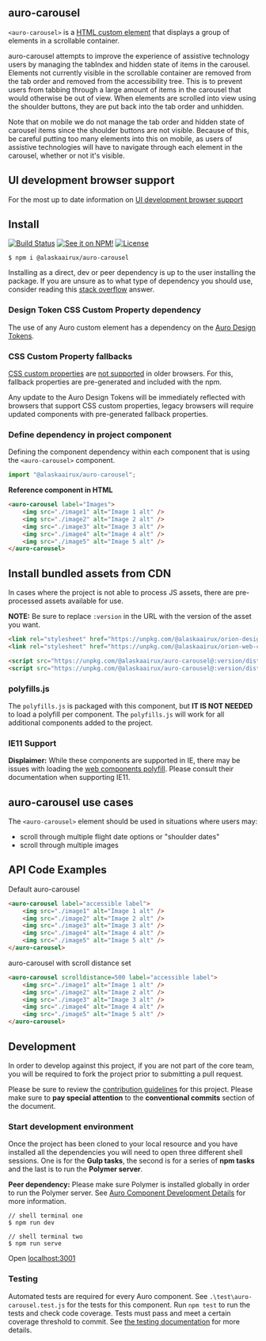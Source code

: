 ## auro-carousel

`<auro-carousel>` is a [HTML custom element](https://developer.mozilla.org/en-US/docs/Web/Web_Components/Using_custom_elements) that displays a group of elements in a scrollable container.

auro-carousel attempts to improve the experience of assistive technology users by managing the tabIndex and hidden state of items in the carousel. Elements not currently visible in the scrollable container are removed from the tab 
order and removed from the accessibility tree. This is to prevent users from tabbing through a large amount of items in the carousel that would otherwise be out of view. When elements are scrolled into view using the shoulder buttons, they are put back into the tab order and unhidden.

Note that on mobile we do not manage the tab order and hidden state of carousel items since the shoulder buttons are not visible. Because of this, be careful putting too many elements into this on mobile, as users of assistive technologies will have to navigate through each element in the carousel, whether or not it's visible.

## UI development browser support

For the most up to date information on [UI development browser support](https://auro.alaskaair.com/support/browsersSupport)

## Install

[![Build Status](https://img.shields.io/travis/AlaskaAirlines/auro-carousel?branch=master&style=for-the-badge)](https://travis-ci.org/github/AlaskaAirlines/auro-carousel)
[![See it on NPM!](https://img.shields.io/npm/v/@alaskaairux/auro-carousel?style=for-the-badge&color=orange)](https://www.npmjs.com/package/@alaskaairux/auro-carousel)
[![License](https://img.shields.io/npm/l/@alaskaairux/auro-carousel?color=blue&style=for-the-badge)](https://www.apache.org/licenses/LICENSE-2.0)

```shell
$ npm i @alaskaairux/auro-carousel
```

Installing as a direct, dev or peer dependency is up to the user installing the package. If you are unsure as to what type of dependency you should use, consider reading this [stack overflow](https://stackoverflow.com/questions/18875674/whats-the-difference-between-dependencies-devdependencies-and-peerdependencies) answer.

### Design Token CSS Custom Property dependency

The use of any Auro custom element has a dependency on the [Auro Design Tokens](https://auro.alaskaair.com/getting-started/developers/design-tokens).

### CSS Custom Property fallbacks

[CSS custom properties](https://developer.mozilla.org/en-US/docs/Web/CSS/Using_CSS_custom_properties) are [not supported](https://auro.alaskaair.com/support/custom-properties) in older browsers. For this, fallback properties are pre-generated and included with the npm.

Any update to the Auro Design Tokens will be immediately reflected with browsers that support CSS custom properties, legacy browsers will require updated components with pre-generated fallback properties.

### Define dependency in project component

Defining the component dependency within each component that is using the `<auro-carousel>` component.

```javascript
import "@alaskaairux/auro-carousel";
```

**Reference component in HTML**

```html
<auro-carousel label="Images">
    <img src="./image1" alt="Image 1 alt" />
    <img src="./image2" alt="Image 2 alt" />
    <img src="./image3" alt="Image 3 alt" />
    <img src="./image4" alt="Image 4 alt" />
    <img src="./image5" alt="Image 5 alt" />
</auro-carousel>
```

## Install bundled assets from CDN

In cases where the project is not able to process JS assets, there are pre-processed assets available for use.

**NOTE:** Be sure to replace `:version` in the URL with the version of the asset you want.

```html
<link rel="stylesheet" href="https://unpkg.com/@alaskaairux/orion-design-tokens@:version/dist/tokens/CSSTokenProperties.css" />
<link rel="stylesheet" href="https://unpkg.com/@alaskaairux/orion-web-core-style-sheets@:version/dist/bundled/baseline.css" />

<script src="https://unpkg.com/@alaskaairux/auro-carousel@:version/dist/polyfills.js"></script>
<script src="https://unpkg.com/@alaskaairux/auro-carousel@:version/dist/auro-carousel__bundled.js"></script>
```

### polyfills.js

The `polyfills.js` is packaged with this component, but **IT IS NOT NEEDED** to load a polyfill per component. The `polyfills.js` will work for all additional components added to the project.

### IE11 Support

**Displaimer:** While these components are supported in IE, there may be issues with loading the [web components polyfill](https://www.webcomponents.org/polyfills). Please consult their documentation when supporting IE11.


## auro-carousel use cases

The `<auro-carousel>` element should be used in situations where users may:

* scroll through multiple flight date options or "shoulder dates"
* scroll through multiple images

## API Code Examples

Default auro-carousel

```html
<auro-carousel label="accessible label">
    <img src="./image1" alt="Image 1 alt" />
    <img src="./image2" alt="Image 2 alt" />
    <img src="./image3" alt="Image 3 alt" />
    <img src="./image4" alt="Image 4 alt" />
    <img src="./image5" alt="Image 5 alt" />
</auro-carousel>
```

auro-carousel with scroll distance set

```html
<auro-carousel scrolldistance=500 label="accessible label">
    <img src="./image1" alt="Image 1 alt" />
    <img src="./image2" alt="Image 2 alt" />
    <img src="./image3" alt="Image 3 alt" />
    <img src="./image4" alt="Image 4 alt" />
    <img src="./image5" alt="Image 5 alt" />
</auro-carousel>
```

## Development

In order to develop against this project, if you are not part of the core team, you will be required to fork the project prior to submitting a pull request.

Please be sure to review the [contribution guidelines](https://auro.alaskaair.com/getting-started/developers/contributing) for this project. Please make sure to **pay special attention** to the **conventional commits** section of the document.

### Start development environment

Once the project has been cloned to your local resource and you have installed all the dependencies you will need to open three different shell sessions. One is for the **Gulp tasks**, the second is for a series of **npm tasks** and the last is to run the **Polymer server**.

**Peer dependency:** Please make sure Polymer is installed globally in order to run the Polymer server. See [Auro Component Development Details](https://github.com/AlaskaAirlines/auro_docs/blob/master/src/TECH_DETAILS.md) for more information.

```shell
// shell terminal one
$ npm run dev

// shell terminal two
$ npm run serve
```

Open [localhost:3001](http://localhost:3001/)

### Testing
Automated tests are required for every Auro component. See `.\test\auro-carousel.test.js` for the tests for this component. Run `npm test` to run the tests and check code coverage. Tests must pass and meet a certain coverage threshold to commit. See [the testing documentation](https://auro.alaskaair.com/support/tests) for more details.

